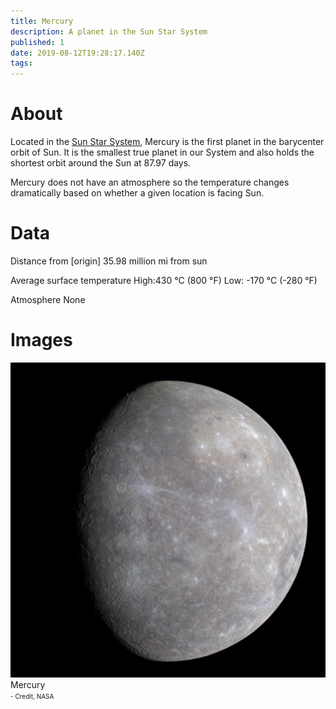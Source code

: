 ```yaml
---
title: Mercury
description: A planet in the Sun Star System
published: 1
date: 2019-08-12T19:28:17.140Z
tags: 
---
```


# About
Located in the [Sun Star System](/star-system/sun-star-system), Mercury is the first planet in the barycenter orbit of Sun. It is the smallest true planet in our System and also holds the shortest orbit around the Sun at 87.97 days.

Mercury does not have an atmosphere so the temperature changes dramatically based on whether a given location is facing Sun.


# Data
Distance from [origin]
35.98 million mi from sun

Average surface temperature
High:430 °C (800 °F)
Low: -170 °C (-280 °F)

Atmosphere
None

# Images
<link rel="stylesheet" href="/uploads/css/core.css">

<div class="gallery">
	<a target="_blank" href="/uploads/planets/mercury/mercury-color.jpg">
		<img src="/uploads/planets/mercury/mercury-color.jpg" alt="drawing"/>
	</a>
	<div class="desc">Mercury<br><font size="1">- Credit, NASA</font></div>
</div>

